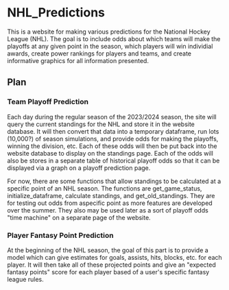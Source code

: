 # NHL_Predictions

This is a website for making various predictions for the National Hockey League (NHL). The goal is to include odds about which teams will make the playoffs at any given point in the season, which players will win individial awards, create power rankings for players and teams, and create informative graphics for all information presented.

## Plan

### Team Playoff Prediction
Each day during the regular season of the 2023/2024 season, the site will query the current standings for the NHL and store it in the website database. It will then convert that data into a temporary dataframe, run lots (10,000?) of season simulations, and provide odds for making the playoffs, winning the division, etc. Each of these odds will then be put back into the website database to display on the standings page. Each of the odds will also be stores in a separate table of historical playoff odds so that it can be displayed via a graph on a playoff prediction page.

For now, there are some functions that allow standings to be calculated at a specific point of an NHL season. The functions are get_game_status, initialize_dataframe, calculate standings, and get_old_standings. They are for testing out odds from aspecific point as more features are developed over the summer. They also may be used later as a sort of playoff odds "time machine" on a separate page of the website.

### Player Fantasy Point Prediction
At the beginning of the NHL season, the goal of this part is to provide a model which can give estimates for goals, assists, hits, blocks, etc. for each player. It will then take all of these projected points and give an "expected fantasy points" score for each player based of a user's specific fantasy league rules. 


